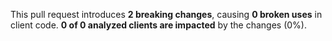 This pull request introduces **2 breaking changes**, causing **0 broken uses** in client code.
**0 of 0 analyzed clients are impacted** by the changes (0%).
